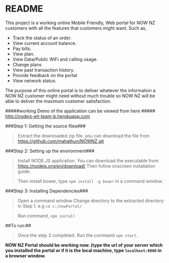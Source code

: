 # README #
This project is a working online Mobile Friendly, Web portal for NOW NZ customers with all the features that customers might want. Such as,

*   Track the status of an order.
*   View current account balance.
*   Pay bills.
*   View plan.
*   View Data/Public WiFi and calling usage.
*   Change plans
*   View past transaction history.
*   Provide feedback on the portal
*   View network status.

The purpose of this online portal is to deliver whatever the information a NOW NZ customer might need without much trouble so NOW NZ will be able to deliver the maximum customer satisfaction.

#####working Demo of the application can be viewed from here #####
<http://nodejs-eit-team-b.herokuapp.com>

###Step 1: Getting the source files###
>Extract the downloaded zip file.
>you can download the file from <https://github.com/mahathun/NOWNZ.git>

###Step 2: Setting up the environment###
>Install NODE.JS application.
>You can download the executable from <https://nodejs.org/en/download/>
>Then follow onscreen installation guide.

>Then install bower, type `npm install -g bower` in a command window.


###Step 3: Installing Dependencies###
>Open a command window
>Change directory to the extracted directory in Step 1.
>e.g `cd c:/nowPortal/`

>Run command, `npm install`

##To run:##
>Once the step 3 completed. Run the command `npm start`.




**NOW NZ Portal should be working now. (type the url of your server which you installed the portal or if it is the local machine, type `localhost:8080` in a browser window.**
